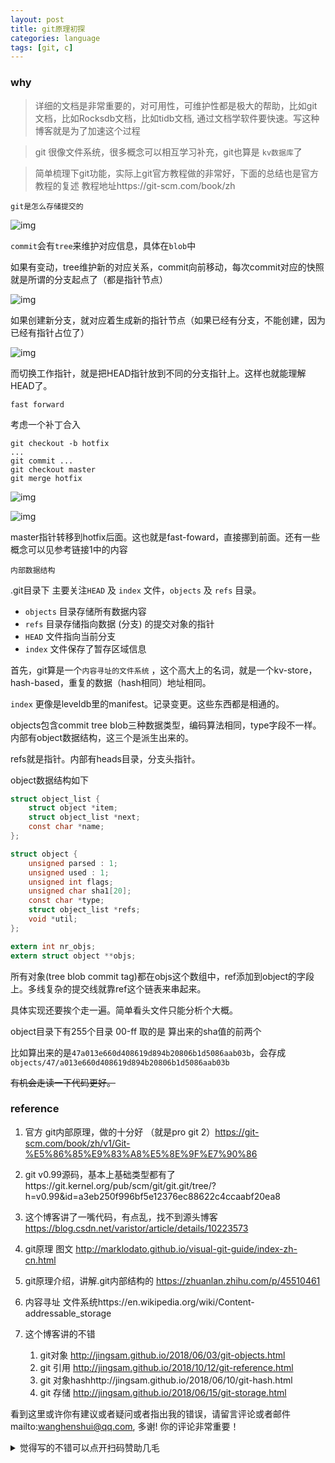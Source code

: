 ```yaml
---
layout: post
title: git原理初探
categories: language
tags: [git, c]
---
```


  

### why

> 详细的文档是非常重要的，对可用性，可维护性都是极大的帮助，比如git文档，比如Rocksdb文档，比如tidb文档, 通过文档学软件要快速。写这种博客就是为了加速这个过程

> git 很像文件系统，很多概念可以相互学习补充，git也算是 `kv数据库`了

> 简单梳理下git功能，实际上git官方教程做的非常好，下面的总结也是官方教程的复述 教程地址https://git-scm.com/book/zh



`git是怎么存储提交的`

![img](https://wanghenshui.github.io/assets/18333fig0301-tn.png)

`commit`会有`tree`来维护对应信息，具体在`blob`中

如果有变动，tree维护新的对应关系，commit向前移动，每次commit对应的快照就是所谓的分支起点了（都是指针节点）

![img](https://wanghenshui.github.io/assets/18333fig0303-tn.png)

如果创建新分支，就对应着生成新的指针节点（如果已经有分支，不能创建，因为已经有指针占位了）

![img](https://wanghenshui.github.io/assets/18333fig0304-tn.png)





而切换工作指针，就是把HEAD指针放到不同的分支指针上。这样也就能理解HEAD了。

`fast forward`

考虑一个补丁合入

```shell
git checkout -b hotfix
...
git commit ...
git checkout master
git merge hotfix
```

![img](https://wanghenshui.github.io/assets/18333fig0313-tn.png)

![img](https://wanghenshui.github.io/assets/18333fig0314-tn.png)

master指针转移到hotfix后面。这也就是fast-foward，直接挪到前面。还有一些概念可以见参考链接1中的内容





`内部数据结构`

.git目录下 主要关注`HEAD` 及 `index` 文件，`objects` 及 `refs` 目录。

- `objects` 目录存储所有数据内容
- `refs` 目录存储指向数据 (分支) 的提交对象的指针
- `HEAD` 文件指向当前分支
- `index` 文件保存了暂存区域信息

首先，git算是一个`内容寻址的文件系统` ，这个高大上的名词，就是一个kv-store，hash-based，重复的数据（hash相同）地址相同。

`index` 更像是leveldb里的manifest。记录变更。这些东西都是相通的。

objects包含commit tree blob三种数据类型，编码算法相同，type字段不一样。内部有object数据结构，这三个是派生出来的。

refs就是指针。内部有heads目录，分支头指针。

object数据结构如下

```c
struct object_list {
	struct object *item;
	struct object_list *next;
	const char *name;
};

struct object {
	unsigned parsed : 1;
	unsigned used : 1;
	unsigned int flags;
	unsigned char sha1[20];
	const char *type;
	struct object_list *refs;
	void *util;
};

extern int nr_objs;
extern struct object **objs;
```

所有对象(tree blob commit tag)都在objs这个数组中，ref添加到object的字段上。多线复杂的提交线就靠ref这个链表来串起来。

具体实现还要挨个走一遍。简单看头文件只能分析个大概。



object目录下有255个目录 00-ff 取的是 算出来的sha值的前两个

比如算出来的是`47a013e660d408619d894b20806b1d5086aab03b`，会存成`objects/47/a013e660d408619d894b20806b1d5086aab03b`





~~有机会走读一下代码更好。~~

### reference

1. 官方 git内部原理，做的十分好 （就是pro git 2）https://git-scm.com/book/zh/v1/Git-%E5%86%85%E9%83%A8%E5%8E%9F%E7%90%86

2. git v0.99源码，基本上基础类型都有了https://git.kernel.org/pub/scm/git/git.git/tree/?h=v0.99&id=a3eb250f996bf5e12376ec88622c4ccaabf20ea8

3. 这个博客讲了一嘴代码，有点乱，找不到源头博客 https://blog.csdn.net/varistor/article/details/10223573

4. git原理 图文 http://marklodato.github.io/visual-git-guide/index-zh-cn.html

5. git原理介绍，讲解.git内部结构的 https://zhuanlan.zhihu.com/p/45510461

6. 内容寻址 文件系统https://en.wikipedia.org/wiki/Content-addressable_storage

7. 这个博客讲的不错

   1. git对象 http://jingsam.github.io/2018/06/03/git-objects.html
   2. git 引用 http://jingsam.github.io/2018/10/12/git-reference.html
   3. git 对象hashhttp://jingsam.github.io/2018/06/10/git-hash.html
   4. git 存储 http://jingsam.github.io/2018/06/15/git-storage.html




看到这里或许你有建议或者疑问或者指出我的错误，请留言评论或者邮件mailto:wanghenshui@qq.com, 多谢!  你的评论非常重要！

<details>
<summary>觉得写的不错可以点开扫码赞助几毛</summary>
<img src="https://wanghenshui.github.io/assets/wepay.png" alt="微信转账">
</details>



